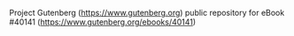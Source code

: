 Project Gutenberg (https://www.gutenberg.org) public repository for eBook #40141 (https://www.gutenberg.org/ebooks/40141)
